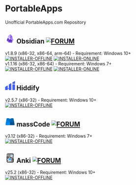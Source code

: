 # PortableApps
Unofficial PortableApps.com Repository
## ![Obsidian](https://raw.githubusercontent.com/xmha97/PortableApps/main/Source/ObsidianPortable/App/AppInfo/appicon_32.png) Obsidian [![FORUM](https://img.shields.io/badge/FORUM-darkgreen?style=flat-square)](https://portableapps.com/node/68172)
v1.8.9 (x86-32, x86-64, arm-64) - Requirement: Windows 10+  
[![INSTALLER-OFFLINE](https://img.shields.io/badge/INSTALLER-OFFLINE-blue?style=flat-square)](https://github.com/xmha97/PortableApps/releases/download/obsidian-v1.8.9/ObsidianPortable_1.8.9.paf.exe)
[![INSTALLER-ONLINE](https://img.shields.io/badge/INSTALLER-ONLINE-blue?style=flat-square)](https://github.com/xmha97/PortableApps/releases/download/obsidian-v1.8.9/ObsidianPortable_1.8.9_online.paf.exe)  
v1.1.16 (x86-32, x86-64) - Requirement: Windows 7+  
[![INSTALLER-OFFLINE](https://img.shields.io/badge/INSTALLER-OFFLINE-blue?style=flat-square)](https://github.com/xmha97/PortableApps/releases/download/obsidian-v1.1.16/ObsidianPortableLegacyWin7_1.1.16.paf.exe)
[![INSTALLER-ONLINE](https://img.shields.io/badge/INSTALLER-ONLINE-blue?style=flat-square)](https://github.com/xmha97/PortableApps/releases/download/obsidian-v1.1.16/ObsidianPortableLegacyWin7_1.1.16_online.paf.exe)  
## ![Hiddify](https://raw.githubusercontent.com/xmha97/PortableApps/main/Source/HiddifyPortable/App/AppInfo/appicon_32.png) Hiddify
v2.5.7 (x86-32) - Requirement: Windows 10+  
[![INSTALLER-OFFLINE](https://img.shields.io/badge/INSTALLER-OFFLINE-blue?style=flat-square)](https://github.com/xmha97/PortableApps/releases/download/hiddify-v2.5.7/HiddifyPortable_2.5.7.paf.exe)  
## ![massCode](https://raw.githubusercontent.com/xmha97/PortableApps/main/Source/massCodePortable/App/AppInfo/appicon_32.png) massCode [![FORUM](https://img.shields.io/badge/FORUM-darkgreen?style=flat-square)](https://portableapps.com/node/72228)
v3.12 (x86-32) - Requirement: Windows 7+  
[![INSTALLER-OFFLINE](https://img.shields.io/badge/INSTALLER-OFFLINE-blue?style=flat-square)](https://github.com/xmha97/PortableApps/releases/download/masscode-v3.12/massCodePortable_3.12.paf.exe)  
## ![Anki](https://raw.githubusercontent.com/xmha97/PortableApps/main/Source/AnkiPortable/App/AppInfo/appicon_32.png) Anki [![FORUM](https://img.shields.io/badge/FORUM-darkgreen?style=flat-square)](https://portableapps.com/node/68174)
v25.2 (x86-32) - Requirement: Windows 10+  
[![INSTALLER-OFFLINE](https://img.shields.io/badge/INSTALLER-OFFLINE-blue?style=flat-square)](https://github.com/xmha97/PortableApps/releases/download/anki-v25.2/AnkiPortable_25.2.paf.exe)  

